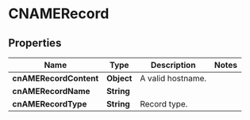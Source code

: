 # CNAMERecord

## Properties
Name | Type | Description | Notes
------------ | ------------- | ------------- | -------------
**cnAMERecordContent** | **Object** | A valid hostname. | 
**cnAMERecordName** | **String** |  | 
**cnAMERecordType** | **String** | Record type. | 
